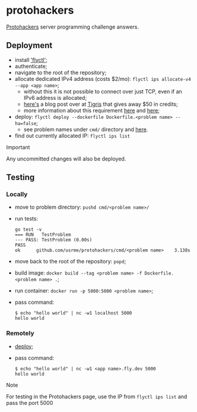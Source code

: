 # protohackers

[Protohackers](https://protohackers.com/) server programming challenge answers.

## Deployment

- install ['flyctl'](https://fly.io/docs/flyctl/);
- authenticate;
- navigate to the root of the repository;
- allocate dedicated IPv4 address (costs $2/mo): `flyctl ips allocate-v4 --app <app name>`;
  - without this it is not possible to connect over just TCP, even if an IPv6 address is allocated;
  - [here's](https://www.tigrisdata.com/blog/docker-registry-at-home/) a blog post over at [Tigris](https://tigrisdata.com) that gives away $50 in credits;
  - more information about this requirement [here](https://community.fly.io/t/tcp-and-udp-service-ports-dont-work/9746) and [here](https://community.fly.io/t/announcement-shared-anycast-ipv4/9384/25);
- deploy: `flyctl deploy --dockerfile Dockerfile.<problem name> --ha=false`;
  - see problem names under `cmd/` directory and [here](https://protohackers.com/problems).
- find out currently allocated IP: `flyctl ips list`

> [!important]
> Any uncommitted changes will also be deployed.

## Testing

### Locally

- move to problem directory: `pushd cmd/<problem name>/`
- run tests:

  ```console
  go test -v
  === RUN   TestProblem
  --- PASS: TestProblem (0.00s)
  PASS
  ok      github.com/usrme/protohackers/cmd/<problem name>    3.138s
  ```

- move back to the root of the repository: `popd`;
- build image: `docker build --tag <problem name> -f Dockerfile.<problem name> .`;
- run container: `docker run -p 5000:5000 <problem name>`;
- pass command:

  ```console
  $ echo "hello world" | nc -w1 localhost 5000
  hello world
  ```

### Remotely

- [deploy](#deployment);
- pass command:

  ```console
  $ echo "hello world" | nc -w1 <app name>.fly.dev 5000
  hello world
  ```

> [!note]
> For testing in the Protohackers page, use the IP from `flyctl ips list` and pass the port 5000
